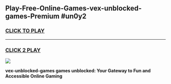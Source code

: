 
## Play-Free-Online-Games-vex-unblocked-games-Premium #un0y2
<h3>
<a href="https://premium.freeplayer.one?title=vex-unblocked-games&ref=8M">CLICK TO PLAY</a></h3>
<hr>

<h3>
<a href="https://premium.freeplayer.one?title=vex-unblocked-games&ref=8M">CLICK 2 PLAY</a>
  
</h3>

<a href="https://premium.freeplayer.one?title=vex-unblocked-games&ref=8M"><img src="https://clearcache.store/games.png"></a>


**vex-unblocked-games games unblocked: Your Gateway to Fun and Accessible Online Gaming**
